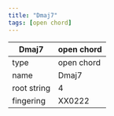 ```yaml
---
title: "Dmaj7"
tags: [open chord]
---
```


|Dmaj7|open chord|
|---|---|
|type|open chord|
|name|Dmaj7|
|root string|4|
|fingering|XX0222|
